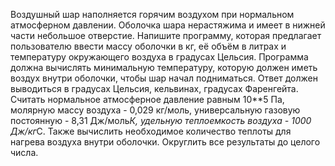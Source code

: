 Воздушный шар наполняется горячим воздухом при нормальном атмосферном давлении. Оболочка шара нерастяжима и имеет в нижней части небольшое отверстие. Напишите программу, которая предлагает пользователю ввести массу оболочки в кг, её объём в литрах и температуру окружающего воздуха в градусах Цельсия. Программа должна вычислять минимальную температуру, которую должен иметь воздух внутри оболочки, чтобы шар начал подниматься. Ответ должен выводиться в градусах Цельсия, кельвинах, градусах Фаренгейта. Считать нормальное атмосферное давление равным 10**5 Па, молярную массу воздуха - 0,029 кг/моль, универсальную газовую постоянную - 8,31 Дж/моль*К, удельную теплоемкость воздуха - 1000 Дж/кг*С. Также вычислить необходимое количество теплоты для нагрева воздуха внутри оболочки. Округлить все результаты до целого числа. 
